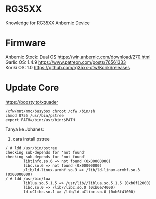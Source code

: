 # RG35XX
Knowledge for RG35XX Anbernic Device

# Firmware
Anbernic Stock: Dual OS https://win.anbernic.com/download/270.html  
Garlic OS: 1.4.9 https://www.patreon.com/posts/76561333  
Koriki OS: 1.0 https://github.com/rg35xx-cfw/Koriki/releases  

# Update Core
https://boosty.to/xquader  

```shell
/cfw/mnt/mmc/busybox chroot /cfw /bin/sh
chmod 0755 /usr/bin/pstree
export PATH=/bin:/usr/bin:$PATH
```

Tanya ke Johanes:
1. cara install pstree

```shell
/ # ldd /usr/bin/pstree
checking sub-depends for 'not found'
checking sub-depends for 'not found'
        libtinfo.so.6 => not found (0x00000000)
        libc.so.6 => not found (0x00000000)
        /lib/ld-linux-armhf.so.3 => /lib/ld-linux-armhf.so.3 (0x00000000)
/ # ldd /usr/bin/lua
        liblua.so.5.1.5 => /usr/lib//liblua.so.5.1.5 (0xb6f12000)
        libc.so.0 => /lib//libc.so.0 (0xb6e74000)
        ld-uClibc.so.1 => /lib/ld-uClibc.so.0 (0xb6f41000)
```
